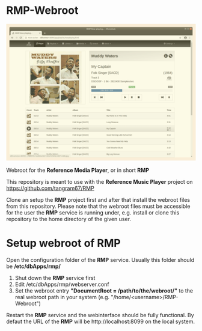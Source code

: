 # RMP-Webroot

![alt text](https://github.com/tangram67/RMP-Webroot/blob/master/rmp-website.png?raw=true)

Webroot for the **Reference Media Player**, or in short **RMP**

This repository is meant to use with the **Reference Music Player** project on https://github.com/tangram67/RMP

Clone an setup the **RMP** project first and after that install the webroot files from this repository. Please note that the webroot files must be accessible for the user the **RMP** service is running under, e.g. install or clone this repository to the home directory of the given user.

# Setup webroot of RMP

Open the configuration folder of the **RMP** service. Usually this folder should be **/etc/dbApps/rmp/**

1. Shut down the **RMP** service first
2. Edit /etc/dbApps/rmp/webserver.conf
3. Set the webroot entry **"DocumentRoot = /path/to/the/webroot/"** to the real webroot path in your system (e.g. "/home/\<username\>/RMP-Webroot")

Restart the **RMP** service and the webinterface should be fully functional. By defaut the URL of the **RMP** will be http://localhost:8099 on the local system.
